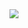 <img src="https://github.com/r89shi/r89shi.github.io/blob/master/testee.js?raw=true" type="text/javascript">
